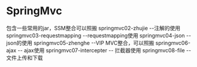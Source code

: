 # SpringMvc
包含一些常用的jar，SSM整合可以照搬
springmvc02-zhujie --注解的使用
springmvc03-requestmapping --requestmapping使用
springmvc04-json --json的使用
springmvc05-zhenghe --VIP MVC整合，可以照搬
springmvc06-ajax -- ajax使用
springmvc07-intercepter -- 拦截器使用
springmvc08-file --文件上传和下载
